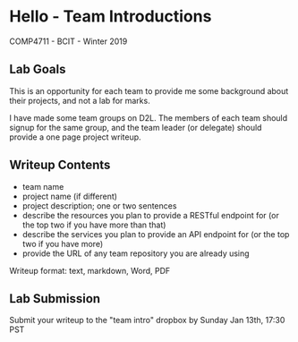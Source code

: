 
# Hello - Team Introductions
COMP4711 - BCIT - Winter 2019

## Lab Goals

This is an opportunity for each team to provide me some background about their
projects, and not a lab for marks.

I have made some team groups on D2L.
The members of each team should signup for the same group,
and the team leader (or delegate) should provide a one page
project writeup.

## Writeup Contents

- team name
- project name (if different)
- project description; one or two sentences
- describe the resources you plan to provide a RESTful endpoint for
(or the top two if you have more than that)
- describe the services you plan to provide an API endpoint for
(or the top two if you have more)
- provide the URL of any team repository you are already using

Writeup format: text, markdown, Word, PDF
## Lab Submission

Submit your writeup to the "team intro" dropbox by Sunday Jan 13th, 17:30 PST
